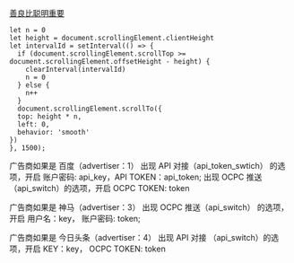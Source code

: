 [善良比聪明重要](https://github.com/lifesinger/blog/issues/227)
```
let n = 0    
let height = document.scrollingElement.clientHeight    
let intervalId = setInterval(() => {    
  if (document.scrollingElement.scrollTop >= document.scrollingElement.offsetHeight - height) {    
    clearInterval(intervalId)    
    n = 0    
  } else {    
    n++    
  }    
  document.scrollingElement.scrollTo({
  top: height * n,
  left: 0,
  behavior: 'smooth'
})    
}, 1500);
```


广告商如果是 百度（advertiser：1） 
出现 API 对接（api_token_swtich） 的选项，开启 账户密码: api_key，API TOKEN：api_token;
出现 OCPC 推送 （api_switch）的选项，开启  OCPC TOKEN: token

广告商如果是 神马（advertiser：3） 
出现 OCPC 推送（api_switch） 的选项，开启 用户名：key， 账户密码: token;

广告商如果是 今日头条（advertiser：4） 
出现 API 对接 （api_switch）的选项，开启 KEY：key，  OCPC TOKEN: token
